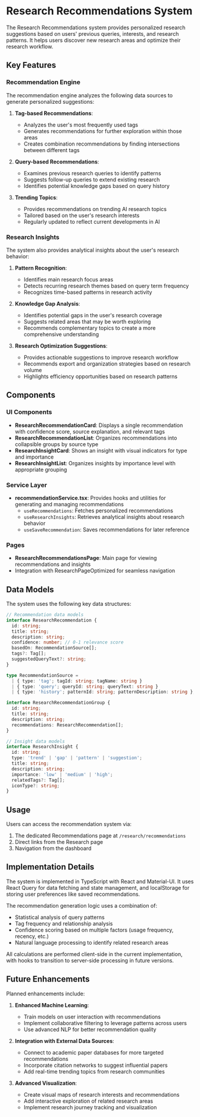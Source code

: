 # Research Recommendations System

The Research Recommendations system provides personalized research suggestions based on users' previous queries, interests, and research patterns. It helps users discover new research areas and optimize their research workflow.

## Key Features

### Recommendation Engine

The recommendation engine analyzes the following data sources to generate personalized suggestions:

1. **Tag-based Recommendations**: 
   - Analyzes the user's most frequently used tags
   - Generates recommendations for further exploration within those areas
   - Creates combination recommendations by finding intersections between different tags

2. **Query-based Recommendations**:
   - Examines previous research queries to identify patterns
   - Suggests follow-up queries to extend existing research
   - Identifies potential knowledge gaps based on query history

3. **Trending Topics**:
   - Provides recommendations on trending AI research topics
   - Tailored based on the user's research interests
   - Regularly updated to reflect current developments in AI

### Research Insights

The system also provides analytical insights about the user's research behavior:

1. **Pattern Recognition**:
   - Identifies main research focus areas
   - Detects recurring research themes based on query term frequency
   - Recognizes time-based patterns in research activity

2. **Knowledge Gap Analysis**:
   - Identifies potential gaps in the user's research coverage
   - Suggests related areas that may be worth exploring
   - Recommends complementary topics to create a more comprehensive understanding

3. **Research Optimization Suggestions**:
   - Provides actionable suggestions to improve research workflow
   - Recommends export and organization strategies based on research volume
   - Highlights efficiency opportunities based on research patterns

## Components

### UI Components

- **ResearchRecommendationCard**: Displays a single recommendation with confidence score, source explanation, and relevant tags
- **ResearchRecommendationList**: Organizes recommendations into collapsible groups by source type
- **ResearchInsightCard**: Shows an insight with visual indicators for type and importance
- **ResearchInsightList**: Organizes insights by importance level with appropriate grouping

### Service Layer

- **recommendationService.tsx**: Provides hooks and utilities for generating and managing recommendations
  - `useRecommendations`: Fetches personalized recommendations
  - `useResearchInsights`: Retrieves analytical insights about research behavior
  - `useSaveRecommendation`: Saves recommendations for later reference

### Pages

- **ResearchRecommendationsPage**: Main page for viewing recommendations and insights
- Integration with ResearchPageOptimized for seamless navigation

## Data Models

The system uses the following key data structures:

```typescript
// Recommendation data models
interface ResearchRecommendation {
  id: string;
  title: string;
  description: string;
  confidence: number; // 0-1 relevance score
  basedOn: RecommendationSource[];
  tags?: Tag[];
  suggestedQueryText?: string;
}

type RecommendationSource = 
  | { type: 'tag'; tagId: string; tagName: string } 
  | { type: 'query'; queryId: string; queryText: string }
  | { type: 'history'; patternId: string; patternDescription: string };

interface ResearchRecommendationGroup {
  id: string;
  title: string;
  description: string;
  recommendations: ResearchRecommendation[];
}

// Insight data models
interface ResearchInsight {
  id: string;
  type: 'trend' | 'gap' | 'pattern' | 'suggestion';
  title: string;
  description: string;
  importance: 'low' | 'medium' | 'high';
  relatedTags?: Tag[];
  iconType?: string;
}
```

## Usage

Users can access the recommendation system via:

1. The dedicated Recommendations page at `/research/recommendations`
2. Direct links from the Research page
3. Navigation from the dashboard

## Implementation Details

The system is implemented in TypeScript with React and Material-UI. It uses React Query for data fetching and state management, and localStorage for storing user preferences like saved recommendations.

The recommendation generation logic uses a combination of:
- Statistical analysis of query patterns
- Tag frequency and relationship analysis
- Confidence scoring based on multiple factors (usage frequency, recency, etc.)
- Natural language processing to identify related research areas

All calculations are performed client-side in the current implementation, with hooks to transition to server-side processing in future versions.

## Future Enhancements

Planned enhancements include:

1. **Enhanced Machine Learning**:
   - Train models on user interaction with recommendations
   - Implement collaborative filtering to leverage patterns across users
   - Use advanced NLP for better recommendation quality

2. **Integration with External Data Sources**:
   - Connect to academic paper databases for more targeted recommendations
   - Incorporate citation networks to suggest influential papers
   - Add real-time trending topics from research communities

3. **Advanced Visualization**:
   - Create visual maps of research interests and recommendations
   - Add interactive exploration of related research areas
   - Implement research journey tracking and visualization